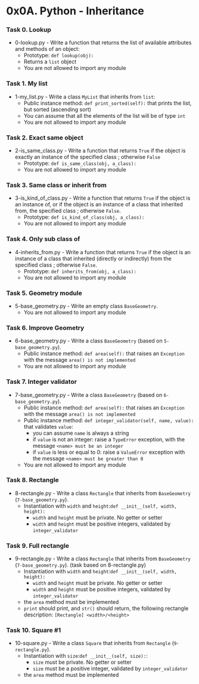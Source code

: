 # 0x0A. Python - Inheritance

### Task 0. Lookup 
* 0-lookup.py - Write a function that returns the list of available attributes and methods of an object:
   * Prototype: `def lookup(obj):`
   * Returns a  `list` object
   * You are not allowed to import any module

### Task 1. My list 
* 1-my_list.py - Write a class `MyList` that inherits from `list`:
   * Public instance method: `def print_sorted(self):` that prints the list, but sorted (ascending sort)
   * You can assume that all the elements of the list will be of type `int`
   * You are not allowed to import any module

### Task 2. Exact same object
* 2-is_same_class.py - Write a function that returns `True` if the object is exactly an instance of the specified class ; otherwise `False`
   * Prototype: `def is_same_class(obj, a_class):`
   * You are not allowed to import any module

### Task 3. Same class or inherit from
* 3-is_kind_of_class.py - Write a function that returns `True` if the object is an instance of, or if the object is an instance of a class that inherited from, the specified class ; otherwise `False`.
   * Prototype: `def is_kind_of_class(obj, a_class):`
   * You are not allowed to import any module

### Task 4. Only sub class of 
* 4-inherits_from.py - Write a function that returns `True` if the object is an instance of a class that inherited (directly or indirectly) from the specified class ; otherwise `False`.
   * Prototype: `def inherits_from(obj, a_class):`
   * You are not allowed to import any module

### Task 5. Geometry module
* 5-base_geometry.py - Write an empty class `BaseGeometry`.
   * You are not allowed to import any module

### Task 6. Improve Geometry
* 6-base_geometry.py - Write a class `BaseGeometry` (based on `5-base_geometry.py`).
   * Public instance method: `def area(self):` that raises an `Exception` with the message `area() is not implemented`
   * You are not allowed to import any module

### Task 7. Integer validator
* 7-base_geometry.py - Write a class `BaseGeometry` (based on `6-base_geometry.py`).
   * Public instance method: `def area(self):` that raises an `Exception` with the message `area() is not implemented`
   * Public instance method: `def integer_validator(self, name, value):` that validates `value`:
      * you can assume `name` is always a string
      * if `value` is not an integer: raise a `TypeError` exception, with the message `<name> must be an integer`
      * if `value` is less or equal to 0: raise a `ValueError` exception with the message `<name> must be greater than 0`
   * You are not allowed to import any module

### Task 8. Rectangle 
* 8-rectangle.py - Write a class `Rectangle` that inherits from `BaseGeometry` (`7-base_geometry.py`).
   * Instantiation with `width` and `height`:`def __init__(self, width, height):`
      * `width` and `height` must be private. No getter or setter
      * `width` and `height` must be positive integers, validated by `integer_validator`

### Task 9. Full rectangle
* 9-rectangle.py - Write a class `Rectangle` that inherits from `BaseGeometry` (`7-base_geometry.py`). (task based on 8-rectangle.py)
   * Instantiation with `width` and `height`:`def __init__(self, width, height):`
      * `width` and `height` must be private. No getter or setter
      * `width` and `height` must be positive integers, validated by `integer_validator`
   * the `area` method must be implemented
   * `print` should print, and `str()` should return, the following rectangle description: `[Rectangle] <width>/<height>` 

### Task 10. Square #1
* 10-square.py - Write a class `Square` that inherits from `Rectangle` (`9-rectangle.py`).
   * Instantiation with `size`:`def __init__(self, size):`:
      * `size` must be private. No getter or setter
      * `size` must be a positive integer, validated by `integer_validator`
   * the `area` method must be implemented 
